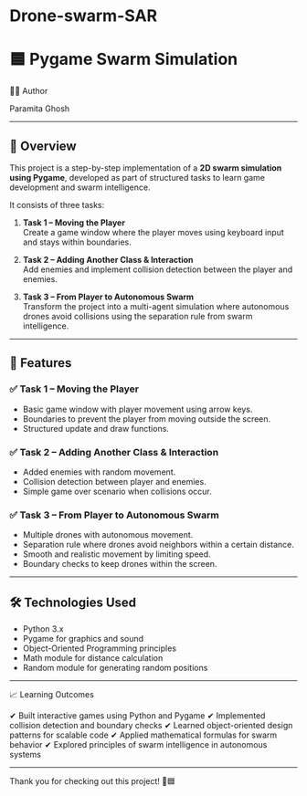 # Drone-swarm-SAR
# 🟦 Pygame Swarm Simulation

👨‍💻 Author

Paramita Ghosh

---

## 📖 Overview

This project is a step-by-step implementation of a **2D swarm simulation using Pygame**, developed as part of structured tasks to learn game development and swarm intelligence.

It consists of three tasks:

1. **Task 1 – Moving the Player**  
   Create a game window where the player moves using keyboard input and stays within boundaries.

2. **Task 2 – Adding Another Class & Interaction**  
   Add enemies and implement collision detection between the player and enemies.

3. **Task 3 – From Player to Autonomous Swarm**  
   Transform the project into a multi-agent simulation where autonomous drones avoid collisions using the separation rule from swarm intelligence.

---

## 🚀 Features

### ✅ Task 1 – Moving the Player
- Basic game window with player movement using arrow keys.
- Boundaries to prevent the player from moving outside the screen.
- Structured update and draw functions.

### ✅ Task 2 – Adding Another Class & Interaction
- Added enemies with random movement.
- Collision detection between player and enemies.
- Simple game over scenario when collisions occur.

### ✅ Task 3 – From Player to Autonomous Swarm
- Multiple drones with autonomous movement.
- Separation rule where drones avoid neighbors within a certain distance.
- Smooth and realistic movement by limiting speed.
- Boundary checks to keep drones within the screen.

---

## 🛠 Technologies Used

- Python 3.x
- Pygame for graphics and sound
- Object-Oriented Programming principles
- Math module for distance calculation
- Random module for generating random positions

---

📈 Learning Outcomes

✔ Built interactive games using Python and Pygame
✔ Implemented collision detection and boundary checks
✔ Learned object-oriented design patterns for scalable code
✔ Applied mathematical formulas for swarm behavior
✔ Explored principles of swarm intelligence in autonomous systems

---

Thank you for checking out this project! 🚀🟦
